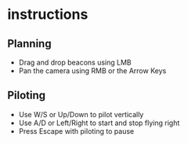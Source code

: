 # instructions

## Planning
- Drag and drop beacons using LMB
- Pan the camera using RMB or the Arrow Keys

## Piloting
- Use W/S or Up/Down to pilot vertically
- Use A/D or Left/Right to start and stop flying right
- Press Escape with piloting to pause
